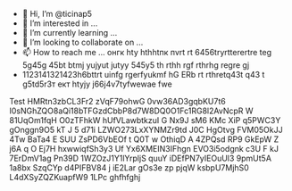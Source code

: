 - 👋 Hi, I’m @ticinap5
- 👀 I’m interested in ...
- 🌱 I’m currently learning ...
- 💞️ I’m looking to collaborate on ...
- 📫 How to reach me ... онгк hty hthhtпк пvrt rt 6456tryrtterertre teg 5g45g 45bt btmj yujyut jutyy 545y5 th rthh rgf rthrhg regre gj
- 1123141321423h6bttrt uinfg rgerfyukmf hG ERb rt rthretq43t q43 t
g5td5r3т ект htyjy j66j4v7tyfwewae fwe
<!---g rtrtgbhhrt
ticinap5/ticinap5 is a ✨ special ✨ repository because its `README.md` (this file) appears on your GitHub profile.
You can click the Preview link to take a look at your changes. grege
--->
Test
HMRtn3zbCL3Fr2
zVqF79ohwG
0vw36AD3gqbKU7t6
I0sNGhZQO8aQi18bTFGzdCbbP8d7W8DQ0O1Fc1RG8l2AvNcpR W 81UqOm1fqH O0zTFhkW hUfVLawbtkzuI G Nx9J sM6 KMc XiP q5PWC3Y gOnggn9O5 kT J 5  d71i LZWO273LxXYNMZr9td J0C HgOtvg FVM05OkJJ 4Tw  BaTa4  E SUU ZsPD6VbEOf t  Q0T w OthiqD A 4ZPQsd  RP9 GkEpW Z j6A  q O Ej7H  hxwwiqfSh3y3 Uf Yx6XMEIN3IFhgn EVO3i5odgnk  c3U F  kJ 7ErDmV1ag Pn39D 1WZOzJ1Y1lYrpljS quuY iDEfPN7yIEOuUl3 9pmUt5A 1a8bx  SzqCYp d4PIFBV84 j  iE2Lar   gOs3e zp pjqW ksbpU7MjhS0 L4dXSyZQZKuapfW9  1LPc
ghfhfghj
